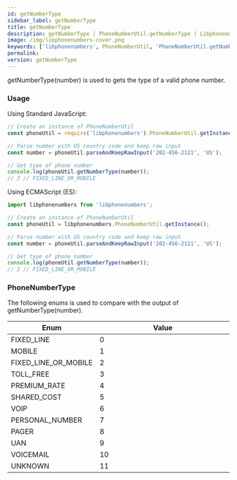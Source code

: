 ```yaml
---
id: getNumberType
sidebar_label: getNumberType
title: getNumberType
description: getNumberType | PhoneNumberUtil.getNumberType | Libphonenumbers
image: /img/libphonenumbers-cover.png
keywords: ['libphonenumbers', PhoneNumberUtil, 'PhoneNumberUtil.getNumberType', 'getNumberType']
permalink: 
version: getNumberType
---
```


getNumberType(number) is used to gets the type of a valid phone number.

### Usage

Using Standard JavaScript:

```js
// Create an instance of PhoneNumberUtil
const phoneUtil = require('libphonenumbers').PhoneNumberUtil.getInstance();

// Parse number with US country code and keep raw input
const number = phoneUtil.parseAndKeepRawInput('202-456-2121', 'US');

// Get type of phone number
console.log(phoneUtil.getNumberType(number));
// 2 // FIXED_LINE_OR_MOBILE
```

Using ECMAScript (ES):

```js
import libphonenumbers from 'libphonenumbers';

// Create an instance of PhoneNumberUtil
const phoneUtil = libphonenumbers.PhoneNumberUtil.getInstance();

// Parse number with US country code and keep raw input
const number = phoneUtil.parseAndKeepRawInput('202-456-2121', 'US');

// Get type of phone number
console.log(phoneUtil.getNumberType(number));
// 2 // FIXED_LINE_OR_MOBILE
```

### PhoneNumberType

The following enums  is used to compare with the output of getNumberType(number).

<table>
  <tr>
    <th>Enum</th>
    <th width="100%">Value</th>
  </tr>
  <tbody>
    <tr>
      <td>FIXED_LINE</td>
      <td>0</td>
    </tr>
    <tr>
      <td>MOBILE</td>
      <td>1</td>
    </tr>
    <tr>
      <td>FIXED_LINE_OR_MOBILE</td>
      <td>2</td>
    </tr>
    <tr>
      <td>TOLL_FREE</td>
      <td>3</td>
    </tr>
    <tr>
      <td>PREMIUM_RATE</td>
      <td>4</td>
    </tr>
    <tr>
      <td>SHARED_COST</td>
      <td>5</td>
    </tr>
    <tr>
      <td>VOIP</td>
      <td>6</td>
    </tr>
    <tr>
      <td>PERSONAL_NUMBER</td>
      <td>7</td>
    </tr>
    <tr>
      <td>PAGER</td>
      <td>8</td>
    </tr>
    <tr>
      <td>UAN</td>
      <td>9</td>
    </tr>
    <tr>
      <td>VOICEMAIL</td>
      <td>10</td>
    </tr>
    <tr>
      <td>UNKNOWN</td>
      <td>11</td>
    </tr>
  </tbody>
</table>
